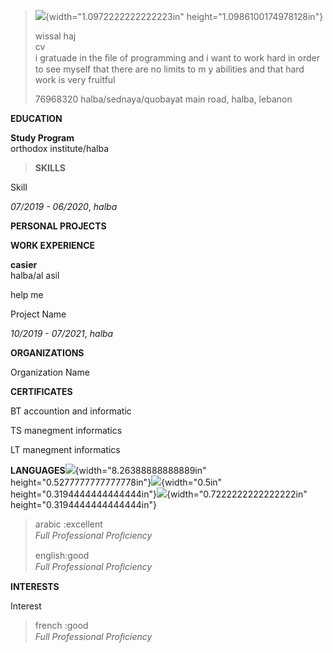 > ![](9decd9780643443590df65aae45195fe/media/image1.png){width="1.0972222222222223in"
> height="1.0986100174978128in"}
>
> wissal haj\
> cv\
> i gratuade in the ﬁle of programming and i want to work hard in order
> to see myself that there are no limits to m y abilities and that hard
> work is very fruitful
>
> 76968320 halba/sednaya/quobayat main road, halba, lebanon

**EDUCATION**

**Study Program**\
orthodox institute/halba

> **SKILLS**

Skill

*07/2019 - 06/2020*, *halba*

**PERSONAL PROJECTS**

**WORK EXPERIENCE**

**casier**\
halba/al asil

help me

Project Name

*10/2019 - 07/2021*, *halba*

**ORGANIZATIONS**

Organization Name

**CERTIFICATES**

BT accountion and informatic

TS manegment informatics

LT manegment informatics

**LANGUAGES**![](9decd9780643443590df65aae45195fe/media/image2.png){width="8.26388888888889in"
height="0.5277777777777778in"}![](9decd9780643443590df65aae45195fe/media/image3.png){width="0.5in"
height="0.3194444444444444in"}![](9decd9780643443590df65aae45195fe/media/image4.png){width="0.7222222222222222in"
height="0.3194444444444444in"}

> arabic :excellent\
> *Full Professional Proﬁciency*
>
> english:good\
> *Full Professional Proﬁciency*

**INTERESTS**

Interest

> french :good\
> *Full Professional Proﬁciency*
